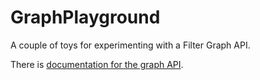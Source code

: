 # GraphPlayground
A couple of toys for experimenting with a Filter Graph API.

There is [documentation for the graph API](docs/graph-api.md).
